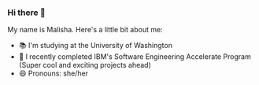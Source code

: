 ### Hi there 👋

My name is Malisha. Here's a little bit about me:
- 📚 I'm studying at the University of Washington
- 🌱 I recently completed IBM's Software Engineering Accelerate Program (Super cool and exciting projects ahead)
- 😄 Pronouns: she/her
<!--
**MalishaShah/MalishaShah** is a ✨ _special_ ✨ repository because its `README.md` (this file) appears on your GitHub profile.

Here are some ideas to get you started:

- 🔭 I’m currently working on ...
- 🌱 I’m currently learning ...
- 👯 I’m looking to collaborate on ...
- 🤔 I’m looking for help with ...
- 💬 Ask me about ...
- 📫 How to reach me: ...
- 😄 Pronouns: ...
- ⚡ Fun fact: ...
-->
